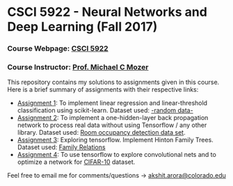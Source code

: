 # CSCI 5922 - Neural Networks and Deep Learning (Fall 2017)

### Course Webpage: [CSCI 5922](https://www.cs.colorado.edu/~mozer/Teaching/syllabi/DeepLearningFall2017/)
### Course Instructor: [Prof. Michael C Mozer](https://www.cs.colorado.edu/~mozer/index.php)

This repository contains my solutions to assignments given in this course. Here is a brief summary of assignments with their respective links:
+ [Assignment 1](https://www.cs.colorado.edu/~mozer/Teaching/syllabi/DeepLearningFall2017/assignments/assignment2.html): To implement linear regression and linear-threshold classification using scikit-learn. Dataset used: [-random data-](https://www.cs.colorado.edu/~mozer/Teaching/syllabi/DeepLearningFall2017/assignments/assign1_data.txt)
+ [Assignment 2](https://www.cs.colorado.edu/~mozer/Teaching/syllabi/DeepLearningFall2017/assignments/assignment2.html): To implement a one-hidden-layer back propagation network to process real data without using Tensorflow / any other library. Dataset used: [Room occupancy detection data set](http://archive.ics.uci.edu/ml/datasets/Occupancy+Detection+).
+ [Assignment 3](https://www.cs.colorado.edu/~mozer/Teaching/syllabi/DeepLearningFall2017/assignments/assignment3.html): Exploring tensorflow. Implement Hinton Family Trees. Dataset used: [Family Relations](https://www.cs.colorado.edu/~mozer/Teaching/syllabi/DeepLearningFall2017/assignments/family_trees/relations.txt)
+ [Assignment 4](https://www.cs.colorado.edu/~mozer/Teaching/syllabi/DeepLearningFall2017/assignments/assignment4.html): To use tensorflow to explore convolutional nets and to optimize a network for [CIFAR-10](https://www.cs.toronto.edu/~kriz/cifar.html) dataset.

Feel free to email me for comments/questions -> [akshit.arora@colorado.edu](mailto:akshit.arora@colorado.edu)